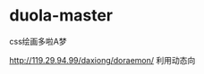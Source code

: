 
# duola-master
css绘画多啦A梦

http://119.29.94.99/daxiong/doraemon/
利用动态向 <style> 标签添加样式以及 <pre> 标签添加文本，模拟绘制海绵宝宝的过程。
主要使用原生 JavaScript 以及 CSS3 实现。利用 prism.js 实现代码高亮。
